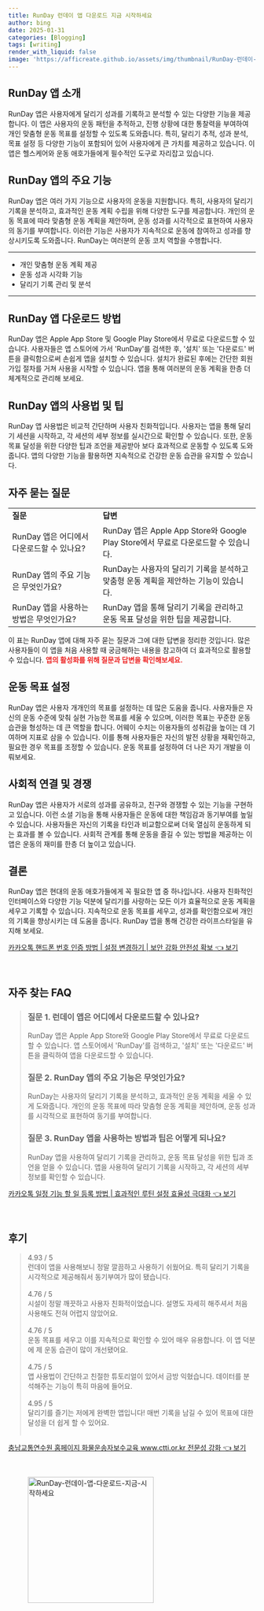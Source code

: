 ```yaml
---
title: RunDay 런데이 앱 다운로드 지금 시작하세요
author: bing
date: 2025-01-31
categories: [Blogging]
tags: [writing]
render_with_liquid: false
image: 'https://afficreate.github.io/assets/img/thumbnail/RunDay-런데이-앱-다운로드-지금-시작하세요.webp'
---
```



<h2 id='런데이_앱_소개'>RunDay 앱 소개</h2>

<p>RunDay 앱은 사용자에게 달리기 성과를 기록하고 분석할 수 있는 다양한 기능을 제공합니다. 이 앱은 사용자의 운동 패턴을 추적하고, 진행 상황에 대한 통찰력을 부여하여 개인 맞춤형 운동 목표를 설정할 수 있도록 도와줍니다. 특히, 달리기 추적, 성과 분석, 목표 설정 등 다양한 기능이 포함되어 있어 사용자에게 큰 가치를 제공하고 있습니다. 이 앱은 헬스케어와 운동 애호가들에게 필수적인 도구로 자리잡고 있습니다.</p>

<h2 id='주요_기능'>RunDay 앱의 주요 기능</h2>

<p>RunDay 앱은 여러 가지 기능으로 사용자의 운동을 지원합니다. 특히, 사용자의 달리기 기록을 분석하고, 효과적인 운동 계획 수립을 위해 다양한 도구를 제공합니다. 개인의 운동 목표에 따라 맞춤형 운동 계획을 제안하며, 운동 성과를 시각적으로 표현하여 사용자의 동기를 부여합니다. 이러한 기능은 사용자가 지속적으로 운동에 참여하고 성과를 향상시키도록 도와줍니다. RunDay는 여러분의 운동 코치 역할을 수행합니다.</p>

<hr />

<ul>
    <li>개인 맞춤형 운동 계획 제공</li>
    <li>운동 성과 시각화 기능</li>
    <li>달리기 기록 관리 및 분석</li>
</ul>

<hr />

<h2 id='앱_다운로드_방법'>RunDay 앱 다운로드 방법</h2>

<p>RunDay 앱은 Apple App Store 및 Google Play Store에서 무료로 다운로드할 수 있습니다. 사용자들은 앱 스토어에 가서 'RunDay'를 검색한 후, '설치' 또는 '다운로드' 버튼을 클릭함으로써 손쉽게 앱을 설치할 수 있습니다. 설치가 완료된 후에는 간단한 회원 가입 절차를 거쳐 사용을 시작할 수 있습니다. 앱을 통해 여러분의 운동 계획을 한층 더 체계적으로 관리해 보세요.</p>

<h2 id='사용법_및_팁'>RunDay 앱의 사용법 및 팁</h2>

<p>RunDay 앱 사용법은 비교적 간단하며 사용자 친화적입니다. 사용자는 앱을 통해 달리기 세션을 시작하고, 각 세션의 세부 정보를 실시간으로 확인할 수 있습니다. 또한, 운동 목표 달성을 위한 다양한 팁과 조언을 제공받아 보다 효과적으로 운동할 수 있도록 도와줍니다. 앱의 다양한 기능을 활용하면 지속적으로 건강한 운동 습관을 유지할 수 있습니다.</p>

<h2 id='자주_묻는_질문'>자주 묻는 질문</h2>

<table>
    <tr>
        <td><b>질문</b></td>
        <td><b>답변</b></td>
    </tr>
    <tr>
        <td>RunDay 앱은 어디에서 다운로드할 수 있나요?</td>
        <td>RunDay 앱은 Apple App Store와 Google Play Store에서 무료로 다운로드할 수 있습니다.</td>
    </tr>
    <tr>
        <td>RunDay 앱의 주요 기능은 무엇인가요?</td>
        <td>RunDay는 사용자의 달리기 기록을 분석하고 맞춤형 운동 계획을 제안하는 기능이 있습니다.</td>
    </tr>
    <tr>
        <td>RunDay 앱을 사용하는 방법은 무엇인가요?</td>
        <td>RunDay 앱을 통해 달리기 기록을 관리하고 운동 목표 달성을 위한 팁을 제공합니다.</td>
    </tr>
</table>

<p>이 표는 RunDay 앱에 대해 자주 묻는 질문과 그에 대한 답변을 정리한 것입니다. 많은 사용자들이 이 앱을 처음 사용할 때 궁금해하는 내용을 참고하여 더 효과적으로 활용할 수 있습니다. <b><span style="color: #ee2323;">앱의 활성화를 위해 질문과 답변을 확인해보세요.</span></b></p>

<h2 id='운동_목표_설정'>운동 목표 설정</h2>

<p>RunDay 앱은 사용자 개개인의 목표를 설정하는 데 많은 도움을 줍니다. 사용자들은 자신의 운동 수준에 맞춰 실현 가능한 목표를 세울 수 있으며, 이러한 목표는 꾸준한 운동 습관을 형성하는 데 큰 역할을 합니다. 어웨이 수치는 이용자들의 성취감을 높이는 데 기여하며 지표로 삼을 수 있습니다. 이를 통해 사용자들은 자신의 발전 상황을 재확인하고, 필요한 경우 목표를 조정할 수 있습니다. 운동 목표를 설정하여 더 나은 자기 개발을 이뤄보세요.</p>

<h2 id='사회적_연결'>사회적 연결 및 경쟁</h2>

<p>RunDay 앱은 사용자가 서로의 성과를 공유하고, 친구와 경쟁할 수 있는 기능을 구현하고 있습니다. 이런 소셜 기능을 통해 사용자들은 운동에 대한 책임감과 동기부여를 높일 수 있습니다. 사용자들은 자신의 기록을 타인과 비교함으로써 더욱 열심히 운동하게 되는 효과를 볼 수 있습니다. 사회적 관계를 통해 운동을 즐길 수 있는 방법을 제공하는 이 앱은 운동의 재미를 한층 더 높이고 있습니다.</p>

<h2 id='결론'>결론</h2>

<p>RunDay 앱은 현대의 운동 애호가들에게 꼭 필요한 앱 중 하나입니다. 사용자 친화적인 인터페이스와 다양한 기능 덕분에 달리기를 사랑하는 모든 이가 효율적으로 운동 계획을 세우고 기록할 수 있습니다. 지속적으로 운동 목표를 세우고, 성과를 확인함으로써 개인의 기록을 향상시키는 데 도움을 줍니다. RunDay 앱을 통해 건강한 라이프스타일을 유지해 보세요.</p>


<p><a class="click-button" title="카카오톡 핸드폰 번호 인증 방법 | 설정 변경하기 | 보안 강화 안전성 확보" href="https://afficreate.github.io/posts/%EC%B9%B4%EC%B9%B4%EC%98%A4%ED%86%A1-%ED%95%B8%EB%93%9C%ED%8F%B0-%EB%B2%88%ED%98%B8-%EC%9D%B8%EC%A6%9D-%EB%B0%A9%EB%B2%95-%EC%84%A4%EC%A0%95-%EB%B3%80%EA%B2%BD%ED%95%98%EA%B8%B0-%EB%B3%B4%EC%95%88-%EA%B0%95%ED%99%94-%EC%95%88%EC%A0%84%EC%84%B1-%ED%99%95%EB%B3%B4/" rel="dofollow">카카오톡 핸드폰 번호 인증 방법 | 설정 변경하기 | 보안 강화 안전성 확보 👈 보기</a></p><br>
<h2 id='자주_찾는_FAQ'>자주 찾는 FAQ</h2>
<div itemscope="" itemtype="https://schema.org/FAQPage"> <blockquote> <div itemscope="" itemprop="mainEntity" itemtype="https://schema.org/Question"> <h3 itemprop="name">질문 1. 런데이 앱은 어디에서 다운로드할 수 있나요?</h3> <div itemscope="" itemprop="acceptedAnswer" itemtype="https://schema.org/Answer"> <span itemprop="text"> <p>RunDay 앱은 Apple App Store와 Google Play Store에서 무료로 다운로드할 수 있습니다. 앱 스토어에서 'RunDay'를 검색하고, '설치' 또는 '다운로드' 버튼을 클릭하여 앱을 다운로드할 수 있습니다.</p> </span> </div> </div> <div itemscope="" itemprop="mainEntity" itemtype="https://schema.org/Question"> <h3 itemprop="name">질문 2. RunDay 앱의 주요 기능은 무엇인가요?</h3> <div itemscope="" itemprop="acceptedAnswer" itemtype="https://schema.org/Answer"> <span itemprop="text"> <p>RunDay는 사용자의 달리기 기록을 분석하고, 효과적인 운동 계획을 세울 수 있게 도와줍니다. 개인의 운동 목표에 따라 맞춤형 운동 계획을 제안하며, 운동 성과를 시각적으로 표현하여 동기를 부여합니다.</p> </span> </div> </div> <div itemscope="" itemprop="mainEntity" itemtype="https://schema.org/Question"> <h3 itemprop="name">질문 3. RunDay 앱을 사용하는 방법과 팁은 어떻게 되나요?</h3> <div itemscope="" itemprop="acceptedAnswer" itemtype="https://schema.org/Answer"> <span itemprop="text"> <p>RunDay 앱을 사용하여 달리기 기록을 관리하고, 운동 목표 달성을 위한 팁과 조언을 얻을 수 있습니다. 앱을 사용하여 달리기 기록을 시작하고, 각 세션의 세부 정보를 확인할 수 있습니다.</p> </span> </div> </div> </blockquote> </div>
<p><a class="click-button" title="카카오톡 일정 기능 할 일 등록 방법 | 효과적인 루틴 설정 효율성 극대화" href="https://afficreate.github.io/posts/%EC%B9%B4%EC%B9%B4%EC%98%A4%ED%86%A1-%EC%9D%BC%EC%A0%95-%EA%B8%B0%EB%8A%A5-%ED%95%A0-%EC%9D%BC-%EB%93%B1%EB%A1%9D-%EB%B0%A9%EB%B2%95-%ED%9A%A8%EA%B3%BC%EC%A0%81%EC%9D%B8-%EB%A3%A8%ED%8B%B4-%EC%84%A4%EC%A0%95-%ED%9A%A8%EC%9C%A8%EC%84%B1-%EA%B7%B9%EB%8C%80%ED%99%94/" rel="dofollow">카카오톡 일정 기능 할 일 등록 방법 | 효과적인 루틴 설정 효율성 극대화 👈 보기</a></p><br>
<h2 id='후기'>후기</h2>
<div itemscope itemtype="https://schema.org/Product">
  <blockquote>
  <div itemprop="review" itemscope itemtype="https://schema.org/Review">
      <div itemprop="reviewRating" itemscope itemtype="https://schema.org/Rating"> <span itemprop="ratingValue">4.93</span> / <span itemprop="bestRating">5</span> </div>
      <span itemprop="reviewBody">런데이 앱을 사용해보니 정말 깔끔하고 사용하기 쉬웠어요. 특히 달리기 기록을 시각적으로 제공해줘서 동기부여가 많이 됐습니다.</span>
  </div>
  <br>
  <div itemprop="review" itemscope itemtype="https://schema.org/Review">
      <div itemprop="reviewRating" itemscope itemtype="https://schema.org/Rating"> <span itemprop="ratingValue">4.76</span> / <span itemprop="bestRating">5</span> </div>
      <span itemprop="reviewBody">시설이 정말 깨끗하고 사용자 친화적이었습니다. 설명도 자세히 해주셔서 처음 사용해도 전혀 어렵지 않았어요.</span>
  </div>
  <br>
  <div itemprop="review" itemscope itemtype="https://schema.org/Review">
      <div itemprop="reviewRating" itemscope itemtype="https://schema.org/Rating"> <span itemprop="ratingValue">4.76</span> / <span itemprop="bestRating">5</span> </div>
      <span itemprop="reviewBody">운동 목표를 세우고 이를 지속적으로 확인할 수 있어 매우 유용합니다. 이 앱 덕분에 제 운동 습관이 많이 개선됐어요.</span>
  </div>
  <br>
  <div itemprop="review" itemscope itemtype="https://schema.org/Review">
      <div itemprop="reviewRating" itemscope itemtype="https://schema.org/Rating"> <span itemprop="ratingValue">4.75</span> / <span itemprop="bestRating">5</span> </div>
      <span itemprop="reviewBody">앱 사용법이 간단하고 친절한 튜토리얼이 있어서 금방 익혔습니다. 데이터를 분석해주는 기능이 특히 마음에 들어요.</span>
  </div>
  <br>
  <div itemprop="review" itemscope itemtype="https://schema.org/Review">
      <div itemprop="reviewRating" itemscope itemtype="https://schema.org/Rating"> <span itemprop="ratingValue">4.95</span> / <span itemprop="bestRating">5</span> </div>
      <span itemprop="reviewBody">달리기를 즐기는 저에게 완벽한 앱입니다! 매번 기록을 남길 수 있어 목표에 대한 달성을 더 쉽게 할 수 있어요.</span>
  </div>
  <br>
  </blockquote>
</div>
<p><a class="click-button" title="충남교통연수원 홈페이지 화물운송자보수교육 www.ctti.or.kr 전문성 강화" href="https://afficreate.github.io/posts/%EC%B6%A9%EB%82%A8%EA%B5%90%ED%86%B5%EC%97%B0%EC%88%98%EC%9B%90-%ED%99%88%ED%8E%98%EC%9D%B4%EC%A7%80-%ED%99%94%EB%AC%BC%EC%9A%B4%EC%86%A1%EC%9E%90%EB%B3%B4%EC%88%98%EA%B5%90%EC%9C%A1-www.ctti.or.kr-%EC%A0%84%EB%AC%B8%EC%84%B1-%EA%B0%95%ED%99%94/" rel="dofollow">충남교통연수원 홈페이지 화물운송자보수교육 www.ctti.or.kr 전문성 강화 👈 보기</a></p><br>
<figure class="image"><img src="https://afficreate.github.io/assets/img/thumbnail/RunDay-런데이-앱-다운로드-지금-시작하세요.webp" alt="RunDay-런데이-앱-다운로드-지금-시작하세요" width="256" height="256"></figure>